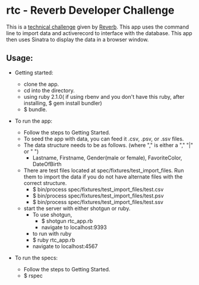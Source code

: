 rtc - Reverb Developer Challenge
================================
This is a [technical challenge](http://reverb.com/page/dev-challenge) given by [Reverb](http://reverb.com/). This app uses the command line to import data and activerecord to interface with the database. This app then uses Sinatra to display the data in a browser window.

Usage:
------
- Getting started:
  + clone the app.
  + cd into the directory.
  + using ruby 2.1.0( if using rbenv and you don't have this ruby, after installing, $ gem install bundler)
  + $ bundle.

- To run the app:
  + Follow the steps to Getting Started.
  + To seed the app with data, you can feed it .csv, .psv, or .ssv files.
  + The data structure needs to be as follows. (where "," is either a "," "|" or " ")
    - Lastname, Firstname, Gender(male or female), FavoriteColor, DateOfBirth
  + There are test files located at spec/fixtures/test_import_files.  Run them to import the data if you do not have alternate files with the correct structure.
    - $ bin/process spec/fixtures/test_import_files/test.csv
    - $ bin/process spec/fixtures/test_import_files/test.psv
    - $ bin/process spec/fixtures/test_import_files/test.ssv
  + start the server with either shotgun or ruby.
    - To use shotgun,
      + $ shotgun rtc_app.rb
      + navigate to localhost:9393
    -  to run with ruby
      + $ ruby rtc_app.rb
      + navigate to localhost:4567

- To run the specs:
  + Follow the steps to Getting Started.
  + $ rspec
